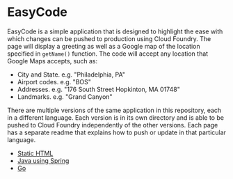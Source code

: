 EasyCode
=

EasyCode is a simple application that is designed to highlight the ease with which changes can be pushed to production using Cloud Foundry. 
The page will display a greeting as well as a Google map of the location specified in `getName()` function. The code 
will accept any location that Google Maps accepts, such as:

*	City and State. e.g. "Philadelphia, PA"
*	Airport codes. e.g. "BOS"
*	Addresses. e.g. "176 South Street Hopkinton, MA 01748"
*	Landmarks. e.g. "Grand Canyon"

There are multiple versions of the same application in this repository, each in a different language. Each version is in its own directory and is able to be pushed to Cloud Foundry independently of the other versions. Each page has a separate readme that explains how to push or update in that particular language.

* [Static HTML](https://github.com/seethedata/easycode/tree/master/html)
* [Java using Spring](https://github.com/seethedata/easycode/tree/master/java)
* [Go](https://github.com/seethedata/easycode/tree/master/go)

